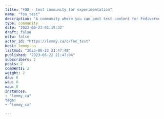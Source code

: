 ```yaml
---
title: "FOO - test community for experimentation" 
name: "foo_test"
description: "A community where you can post test content for Fediverse experimentation content. Expect little to no moderation, although I might purge spam or NSFW material. "
type: community
date: "2023-06-23 01:19:32"
draft: false
nsfw: false
actor_id: "https://lemmy.ca/c/foo_test"
host: lemmy.ca
lastmod: "2023-06-22 21:47:48"
published: "2023-06-22 21:47:04"
subscribers: 2
posts: 2
comments: 2
weight: 2
dau: 0
wau: 0
mau: 0
instances:
- "lemmy_ca"
tags: 
- "lemmy_ca"

---
```

